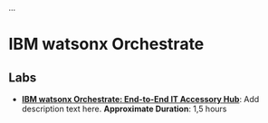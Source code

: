 ...
# IBM watsonx Orchestrate

## Labs

- **[IBM watsonx Orchestrate: End-to-End IT Accessory Hub](Lab%20Guide%20-%20End-to-End%20IT%20Accessory%20Hub.pdf)**: Add description text here. **Approximate Duration**: 1,5 hours
